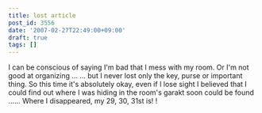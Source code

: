 ```yaml
---
title: lost article
post_id: 3556
date: '2007-02-27T22:49:00+09:00'
draft: true
tags: []
---
```


I can be conscious of saying I'm bad that I mess with my room. Or I'm not good at organizing ... ... but I never lost only the key, purse or important thing. So this time it's absolutely okay, even if I lose sight I believed that I could find out where I was hiding in the room's garakt soon could be found ...... Where I disappeared, my 29, 30, 31st is! !
